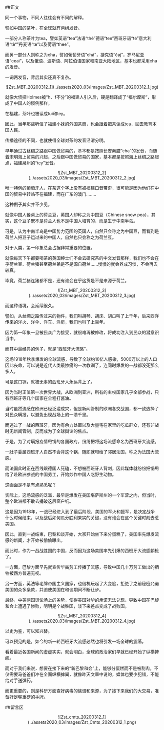 ##正文

同一个事物，不同人往往会有不同的解释。

譬如中国的茶叶，在全球就有两组发音。

一部分人称茶叶为tea，譬如英语“tea”法语“thé”德语“tee”西班牙语“té”意大利语“tè“”丹麦语“te”以及荷语“thee”。

而另一部分人则称之为cha，譬如葡萄牙语“chá”，捷克语“čaj”，罗马尼亚语“ceai”，以及俄语、波斯语、阿拉伯语国家和南亚大陆地区，基本也都采用cha的发音。

一词两发音，背后其实还真不复杂。

 <div align="center">![Zst_MBT_20200312_1](../assets2020_03/images/Zst_MBT_20200312_1.jpg)</div>

就像大侦探Holmes被“h、f不分”的福建人引入后，硬是翻译成了“福尔摩斯”，形成了中国人的惯例那样。

在福建，茶叶也被读成tui和tey。

因此，当年那些听信了福建小妹的外国茶商，也会跟着把茶读成tea，回去教育本国人民。

传播途径的不同，也就使得全球对茶的发音泾渭分明。

早年通过古丝绸之路跟中国做贸易的，基本都是按照长安秦腔“cha”的发音，而随着宋明海上贸易的兴起，之后跟中国做贸易的国家，基本都是按照海上丝绸之路起点，福建泉州的“tey”发音。

 <div align="center">![Zst_MBT_20200312_2](../assets2020_03/images/Zst_MBT_20200312_2.jpg)</div>

唯一特例的葡萄牙人，在茶这个字上没有被福建口音带歪，很可能是因为他们在中国的贸易中转站不在福建，而在广东的澳门........

这种例子其实并不少见。

就像中国人餐桌上的荷兰豆，英国人却称之为中国豆（Chinese snow pea），其实，这个豆子既不是荷兰人也不是中国人培育的，而是生于中南半岛。

可是，认为中南半岛是中国势力范围的英国人，自然只会称之为中国豆，而看到是荷兰人把豆子运过来的中国人，自然也只会称之为荷兰豆。

对于人类，第一印象总会占据非常重要的位置。

就像每天下午都要喝茶的英国绅士们不会去研究茶的中文发音那样，我们也不会在乎荷兰豆、荷兰猪甚至荷兰弟是不是源自荷兰......慢慢的就会养成习惯，不会再去较真。

毕竟，荷兰猪连猪都不是，还有谁会在乎这货是不是来源于荷兰。

 <div align="center">![Zst_MBT_20200312_3](../assets2020_03/images/Zst_MBT_20200312_3.jpg)</div>

而这种语境，会延续很久。

譬如，从丝绸之路传过来的物件，我们叫胡琴、胡床、胡瓜叫了上千年，后来西洋传来的洋火、洋伞、洋车、洋房，我们也叫了上百年。

因为第一印象一旦被民众广为接受，就很难再被修改，将成功注入到民众的潜意识当中。

而其中最经典的例子，就是“西班牙大流感”。

这场1918年秋季爆发的全球流感，导致了全球约10亿人感染，5000万以上的人口因此丧命，可以说是近代人类最惨痛的一次教训了，连同时爆发的一战都没死那么多人。

可是这口锅，就被无辜的西班牙人永远背上了。

因为当时正值第一次世界大战，从欧洲到亚洲，所有的主权国家几乎全部参战，只有西班牙等几个国家在全程打酱油。

当时虽然流感在欧洲已经泛滥成灾，但是新闻管制的欧洲各交战国，都一致选择了对民众瞒报，以避免出现战场上的一溃千里。

而逃过了一战的西班牙，因为有余力处置以及大量宅在家里的吃瓜群众，还有非战时无新闻管制，反而成为了全球舆论的焦点。

于是，为了对瞒报疫情甩锅的各国政府，纷纷把将这场流感命名为西班牙大流感。

一肚子委屈西班牙人自然不会背这个锅，随即就甩给了邻居法国，称之为法国大流感。

而法国此时正在西线跟德国人死磕，不想被西班牙人背刺，因此媒体就纷纷把锅甩给了赴欧洲参战的中国劳工，开始炒作中国人吃野生动物。

这画面是不是有点熟悉呢？

实际上，这场流感的泛滥，最早是爆发在美国堪萨斯州的一个军营之内，但当时，整个欧洲都不敢去捅破这层窗户纸。

这是因为1918年，一战已经进入到了最后阶段，美国的军火和援军，是决定战争什么时候结束，以及战后如何瓜分胜利果实的关键，没有谁会在这个关键时刻去惹美国。

因此，直到一战结束，巴黎和谈开始，大家开始坐下来分蛋糕了，美国率先爆发流感的新闻，才开始被偷偷曝出。

而此时，作为一战战胜国的中国，反而因为这场美国率先引爆的西班牙大流感躺枪了。

一方面，巴黎方面早先就宣传华裔劳工传播了流感，导致中国几十万劳工做出的牺牲被西方普遍无视。

另一方面，英法等老牌帝国主义国家，也借机玩起了大变脸，拒绝了之前秘密允诺美国的众多条款，并迫使美国在和谈期间不断让步。

最终，中美两国舆论场上的劣势，使得美国对华的承诺无法兑现，导致中国在巴黎和会上遭遇了惨败，明明是个战胜国，谈下来差点变成了战败国。
 
 <div align="center">![Zst_MBT_20200312_4](../assets2020_03/images/Zst_MBT_20200312_4.jpg)</div>

以史为鉴，可以知兴替。

可以预见的是，如今的新一轮西班牙大流感必然也将引发一场全球的震荡。

看着最近各国新闻的虚虚实实，就会明白，全球的政治家们早就已经开始了纵横捭阖。

而对于我们来说，想要在接下来的“新巴黎和会”上，能够分蛋糕而不是被割肉，不仅需要马爸爸们冲在全面纵横捭阖，就像昨天文章中说的，媒体也要少犯错，不能给对手送弹药。

而更重要的，则是科研方面查好病毒的族谱和来源，为了接下来我们的大交易，准备好足够重磅的手牌。

##留言区
 <div align="center">![Zst_cmts_20200312_1](../assets2020_03/images/Zst_Cmts_20200312_1.png)</div>